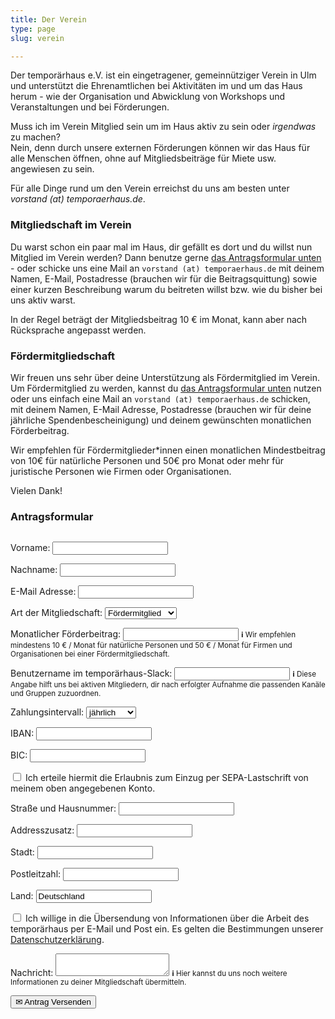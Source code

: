 ```yaml
---
title: Der Verein
type: page
slug: verein

---
```


Der temporärhaus e.V. ist ein eingetragener, gemeinnütziger Verein in Ulm und unterstützt die Ehrenamtlichen bei Aktivitäten im und um das Haus herum - wie der Organisation und Abwicklung von Workshops und Veranstaltungen und bei Förderungen.

Muss ich im Verein Mitglied sein um im Haus aktiv zu sein oder _irgendwas_ zu machen?  
Nein, denn durch unsere externen Förderungen können wir das Haus für alle Menschen öffnen, ohne auf Mitgliedsbeiträge für Miete usw. angewiesen zu sein.

<!--
Warum sollte ich (Förder)mitglied werden?  
Wenn man sich für eine Mitgliedschaft entscheidet, bekommt man zum einen ein Stimmrecht bei allen Vereinsfragen sowie eine Art “virtuelles” Abzeichen, dass man das Haus und den dortigen Spirit unterstützt.

Weiter ermöglichen die Mitgliedsbeiträge die Beschaffung von interessanten Dingen für alle, Workshopmaterial und den ein oder anderen Kostenpunkt im Haus.
-->


Für alle Dinge rund um den Verein erreichst du uns am besten unter _vorstand (at) temporaerhaus.de_.

### Mitgliedschaft im Verein
Du warst schon ein paar mal im Haus, dir gefällt es dort und du willst nun Mitglied im Verein werden?
Dann benutze gerne [das Antragsformular unten](#applicationForm) - oder schicke uns eine Mail an `vorstand (at) temporaerhaus.de` mit deinem Namen, E-Mail, Postadresse (brauchen wir für die Beitragsquittung) sowie einer kurzen Beschreibung warum du beitreten willst bzw. wie du bisher bei uns aktiv warst.

In der Regel beträgt der Mitgliedsbeitrag 10 € im Monat, kann aber nach Rücksprache angepasst werden.

### Fördermitgliedschaft
Wir freuen uns sehr über deine Unterstützung als Fördermitglied im Verein. Um Fördermitglied zu werden, kannst du [das Antragsformular unten](#applicationForm) nutzen oder uns einfach eine Mail an `vorstand (at) temporaerhaus.de` schicken, mit deinem Namen, E-Mail Adresse, Postadresse (brauchen wir für deine jährliche Spendenbescheinigung) und deinem gewünschten monatlichen Förderbeitrag.

Wir empfehlen für Fördermitglieder*innen einen monatlichen Mindestbeitrag von 10€ für natürliche Personen und 50€ pro Monat oder mehr für juristische Personen wie Firmen oder Organisationen.

Vielen Dank!

### Antragsformular

<form style="display: flex; flex-wrap: wrap;" method="POST" action="https://temporaerhaus.de/member-application.php?lang=de" id="applicationForm">
<div style="display: none; flex-grow: 0; flex-shrink: 1; flex-basis: 230px;">
  <ol>
    <li><a href="#step1">Persönliche Angaben</a></li>
    <li><a href="#step2">Mitgliedsbeitrag</a></li>
    <li><a href="#step3">Zahlungsweise</a></li>
    <li><a href="#step4">Anschrift</a></li>
    <li><a href="#step5">Datenschutzerklärung</a></li>
  </ol>
</div>

<div style="flex-grow: 1; flex-shrink: 1; flex-basis: 280px;">
<div id="step1" style="scroll-padding-top: 2em;">
<p>
<label for="firstname">Vorname:</label>
<input type="text" id="firstname" name="firstname">
</p>
<p>
<label for="lastname">Nachname:</label>
<input type="text" id="lastname" name="lastname">
</p>
<p>
<label for="email">E-Mail Adresse:</label>
<input type="text" id="email" name="email">
</p>
</div>

<div id="step2" style="scroll-padding-top: 2em;">
<p>
<label for="type">Art der Mitgliedschaft:</label>
<select id="type" name="type">
    <option>Fördermitglied</option>
    <option>Aktives Mitglied</option>
</select>
</p>
<p>
<label for="amount">Monatlicher Förderbeitrag:</label>
<input type="number" id="amount" name="amount">
<small class="info" style="padding-block: 0.25em;"><b>ℹ</b> Wir empfehlen mindestens 10 € / Monat für natürliche Personen und 50 € / Monat für Firmen und Organisationen bei einer Fördermitgliedschaft.</small>
</p>
<p>
<label for="slackuser">Benutzername im temporärhaus-Slack:</label>
<input type="number" id="slackuser" name="slackuser">
<small class="info" style="padding-block: 0.25em;"><b>ℹ</b> Diese Angabe hilft uns bei aktiven Mitgliedern, dir nach erfolgter Aufnahme die passenden Kanäle und Gruppen zuzuordnen.</small>
</p>
</div>

<div id="step3" style="scroll-padding-top: 2em;">
<p>
<label for="interval">Zahlungsintervall:</label>
<select id="interval" name="interval">
    <option>jährlich</option>
    <option>halbjährig</option>
    <option>monatlich</option>
</select>
</p>
<p>
<label for="iban">IBAN:</label>
<input type="text" id="iban" name="iban">
</p>
<p>
<label for="bic">BIC:</label>
<input type="text" id="bic" name="bic">
</p>
<p>
<label for="consent">
<input type="checkbox" id="consent" name="consent">
Ich erteile hiermit die Erlaubnis zum Einzug per SEPA-Lastschrift von meinem oben angegebenen Konto.
</label>
</p>
</div>

<div id="step4" style="scroll-padding-top: 2em;">
<p>
<label for="address">Straße und Hausnummer:</label>
<input type="text" id="address" name="address">
</p>
<p>
<label for="suffix">Addresszusatz:</label>
<input type="text" id="suffix" name="suffix">
</p>
<p>
<label for="city">Stadt:</label>
<input type="text" id="city" name="city">
</p>
<p>
<label for="zip">Postleitzahl:</label>
<input type="text" id="zip" name="zip">
</p>
<p>
<label for="country">Land:</label>
<input type="text" id="country" name="country" value="Deutschland">
</p>
</div>

<div id="step5" style="scroll-padding-top: 2em;">
<p>
<label for="mailconsent">
<input type="checkbox" id="mailconsent" name="mailconsent">
Ich willige in die Übersendung von Informationen über die Arbeit des temporärhaus per E-Mail und Post ein.
Es gelten die Bestimmungen unserer <a href="/datenschutzerklaerung" target="_blank">Datenschutzerklärung</a>.
</label>
</p>
<p>
<label for="message">Nachricht:</label>
<textarea id="message" name="message"></textarea>
<small class="info" style="padding-block: 0.25em;"><b>ℹ</b> Hier kannst du uns noch weitere Informationen zu deiner Mitgliedschaft übermitteln.</small>
</p>
</div>

<div style="display: none; align-items: center; justify-content: space-between;">
<button id="prevStep">◀ Zurück</button>
<button id="nextStep">▶ Weiter</button>
</div>

<button type="submit">✉ Antrag Versenden</button>
</div>
<div style="display: none" id="application-loading">
    <h3>⏳ Einen Moment, dein Antrag wird gespeichert.</h3>
</div>
<div style="display: none" id="application-error">
    <h3>💻 Computer sagt "Nein" :(</h3>
    <p>Bitte überprüfe die hervorgehobenen Formularfelder noch einmal.</p>
</div>
</form>

